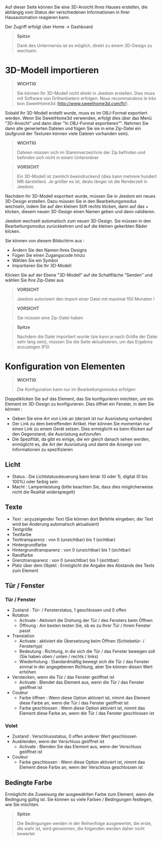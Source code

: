 Auf dieser Seite können Sie eine 3D-Ansicht Ihres Hauses erstellen, die abhängig vom Status der verschiedenen Informationen in Ihrer Hausautomation reagieren kann.

Der Zugriff erfolgt über Home → Dashboard

> **Spitze**
>
> Dank des Untermenüs ist es möglich, direkt zu einem 3D-Design zu wechseln.

# 3D-Modell importieren

> **WICHTIG**
>
> Sie können Ihr 3D-Modell nicht direkt in Jeedom erstellen. Dies muss mit Software von Drittanbietern erfolgen. Nous recommandons le très bon SweetHome3d (http://www.sweethome3d.com/fr/).

Sobald Ihr 3D-Modell erstellt wurde, muss es im OBJ-Format exportiert werden. Wenn Sie SweetHome3d verwenden, erfolgt dies über das Menü "3D-Ansicht" und dann über "In OBJ-Format exportieren"". Nehmen Sie dann alle generierten Dateien und fügen Sie sie in eine Zip-Datei ein (aufgrund der Texturen können viele Dateien vorhanden sein).

> **WICHTIG**
>
> Dateien müssen sich im Stammverzeichnis der Zip befinden und befinden sich nicht in einem Unterordner

> **VORSICHT**
>
> Ein 3D-Modell ist ziemlich beeindruckend (dies kann mehrere hundert MB darstellen). Je größer es ist, desto länger ist die Renderzeit in Jeedom.

Nachdem Ihr 3D-Modell exportiert wurde, müssen Sie in Jeedom ein neues 3D-Design erstellen. Dazu müssen Sie in den Bearbeitungsmodus wechseln, indem Sie auf den kleinen Stift rechts klicken, dann auf das + klicken, diesem neuen 3D-Design einen Namen geben und dann validieren.

Jeedom wechselt automatisch zum neuen 3D-Design. Sie müssen in den Bearbeitungsmodus zurückkehren und auf die kleinen gekerbten Räder klicken.

Sie können von diesem Bildschirm aus :

- Ändern Sie den Namen Ihres Designs
- Fügen Sie einen Zugangscode hinzu
- Wählen Sie ein Symbol
- Importieren Sie Ihr 3D-Modell

Klicken Sie auf der Ebene &quot;3D-Modell&quot; auf die Schaltfläche &quot;Senden&quot; und wählen Sie Ihre Zip-Datei aus

> **VORSICHT**
>
> Jeedom autorisiert den Import einer Datei mit maximal 150 Monaten !

> **VORSICHT**
>
> Sie müssen eine Zip-Datei haben

> **Spitze**
>
> Nachdem die Datei importiert wurde (sie kann je nach Größe der Datei sehr lang sein), müssen Sie die Seite aktualisieren, um das Ergebnis anzuzeigen (F5)


# Konfiguration von Elementen

> **WICHTIG**
>
> Die Konfiguration kann nur im Bearbeitungsmodus erfolgen

Doppelklicken Sie auf das Element, das Sie konfigurieren möchten, um ein Element im 3D-Design zu konfigurieren. Dies öffnet ein Fenster, in dem Sie können :

- Geben Sie eine Art von Link an (derzeit ist nur Ausrüstung vorhanden)
- Der Link zu dem betreffenden Artikel. Hier können Sie momentan nur einen Link zu einem Gerät setzen. Dies ermöglicht es beim Klicken auf den Gegenstand, die Ausrüstung aufzurufen
- Die Spezifität, da gibt es einige, die wir gleich danach sehen werden, ermöglicht es, die Art der Ausrüstung und damit die Anzeige von Informationen zu spezifizieren

## Licht

- Status : Die Lichtstatussteuerung kann binär (0 oder 1), digital (0 bis 100%) oder farbig sein
- Macht : Lampenleistung (bitte beachten Sie, dass dies möglicherweise nicht die Realität widerspiegelt)

## Texte

- Text : anzuzeigender Text (Sie können dort Befehle eingeben, der Text wird bei Änderung automatisch aktualisiert)
- Textgröße
- Textfarbe
- Texttransparenz : von 0 (unsichtbar) bis 1 (sichtbar)
- Hintergrundfarbe
- Hintergrundtransparenz : von 0 (unsichtbar) bis 1 (sichtbar)
- Randfarbe
- Grenztransparenz : von 0 (unsichtbar) bis 1 (sichtbar)
- Platz über dem Objekt : Ermöglicht die Angabe des Abstands des Texts zum Element

## Tür / Fenster

### Tür / Fenster

- Zustand : Tür- / Fensterstatus, 1 geschlossen und 0 offen
- Rotation
	- Activate : Aktiviert die Drehung der Tür / des Fensters beim Öffnen
	- Öffnung : Am besten testen Sie, ob es zu Ihrer Tür / Ihrem Fenster passt
- Translation
	- Activate : aktiviert die Übersetzung beim Öffnen (Schiebetür- / Fenstertyp)
	- Bedeutung : Richtung, in die sich die Tür / das Fenster bewegen soll (Sie haben oben / unten / rechts / links)
	- Wiederholung : Standardmäßig bewegt sich die Tür / das Fenster einmal in der angegebenen Richtung, aber Sie können diesen Wert erhöhen
- Verstecken, wenn die Tür / das Fenster geöffnet ist
	- Activate : Blendet das Element aus, wenn die Tür / das Fenster geöffnet ist
- Couleur
	- Farbe öffnen : Wenn diese Option aktiviert ist, nimmt das Element diese Farbe an, wenn die Tür / das Fenster geöffnet ist
	- Farbe geschlossen : Wenn diese Option aktiviert ist, nimmt das Element diese Farbe an, wenn die Tür / das Fenster geschlossen ist

### Volet

- Zustand : Verschlussstatus, 0 offen anderer Wert geschlossen
- Ausblenden, wenn der Verschluss geöffnet ist
	- Activate : Blenden Sie das Element aus, wenn der Verschluss geöffnet ist
- Couleur
	- Farbe geschlossen : Wenn diese Option aktiviert ist, nimmt das Element diese Farbe an, wenn der Verschluss geschlossen ist

## Bedingte Farbe

Ermöglicht die Zuweisung der ausgewählten Farbe zum Element, wenn die Bedingung gültig ist. Sie können so viele Farben / Bedingungen festlegen, wie Sie möchten.

> **Spitze**
>
> Die Bedingungen werden in der Reihenfolge ausgewertet, die erste, die wahr ist, wird genommen, die folgenden werden daher nicht bewertet
